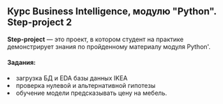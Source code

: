 <h2>Курс Business Intelligence,  модулю "Python". Step-project 2 </h2> 
<b>Step-project</b> — это проект, в котором студент на практике демонстрирует знания по пройденному материалу модуля Python'.
<h4>Задания:</h4>
<li>загрузка БД и EDA базы данных IKEA</li>
<li>проверка нулевой и альтернативной гипотезы</li>
<li>обучение модели предсказывать цену на мебель.</li>

